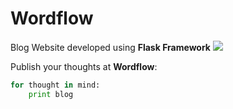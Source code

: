 # Wordflow
Blog Website developed using **Flask Framework**
![](https://img.shields.io/github/license/girishgr8/WordFlow)

Publish your thoughts at **Wordflow**:

```python
for thought in mind:
	print blog
```